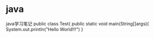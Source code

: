 # java
java学习笔记
public class Test{
public static void main(String[]args){
      System.out.println("Hello World!!!")
      }
